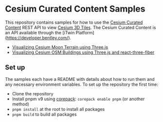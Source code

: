 # Cesium Curated Content Samples

This repository contains samples for how to use the [Cesium Curated Content](https://developer.bentley.com/apis/cesium-curated-content/) REST API to view [Cesium 3D Tiles](https://github.com/CesiumGS/3d-tiles). The Cesium Curated Content is an API available through the [iTwin Platform] (https://developer.bentley.com/).

- [Visualizing Cesium Moon Terrain using Three.js](threejs-sample)
- [Visualizing Cesium OSM Buildings using Three.js and react-three-fiber](r3f-sample)

## Set up

The samples each have a README with details about how to run them and any necessary environment variables. To set up the repository the first time:

- Clone the repository
- Install pnpm v9 using [corepack](https://pnpm.io/installation#using-corepack): `corepack enable pnpm` (or another method)
- `pnpm install` at the root to install all packages
- `pnpm build` to build all packages

